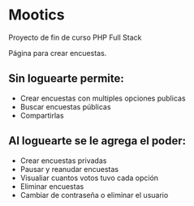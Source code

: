 # Mootics
Proyecto de fin de curso PHP Full Stack 

Página para crear encuestas.


## Sin loguearte permite:
* Crear encuestas con multiples opciones publicas 
* Buscar encuestas públicas
* Compartirlas

## Al loguearte se le agrega el poder:
* Crear encuestas privadas
* Pausar y reanudar encuestas
* Visualiar cuantos votos tuvo cada opción
* Eliminar encuestas
* Cambiar de contraseña o eliminar el usuario

